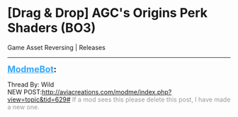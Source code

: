 # [Drag & Drop] AGC's Origins Perk Shaders (BO3)
Game Asset Reversing | Releases

---
<strong style="font-size: 1.4em;"><span style="text-decoration: underline;text-decoration-color: #34a7f9;"><span style="color:#34a7f9;">ModmeBot</span></span>:</strong>

<p>Thread By: Wild<br />NEW POST:<a href="index.php?view=topic&tid=629">http://aviacreations.com/modme/index.php?view=topic&amp;tid=629#</a>        <span style="color:#999999;">If a mod sees this please delete this post, I have made a new one.</span></p>
